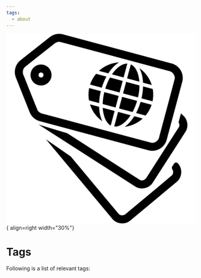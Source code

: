 ```yaml
---
tags:
  - about
---
```

![](img/tags.svg){ align=right width="30%"}
# Tags

Following is a list of relevant tags:

<!-- material/tags -->